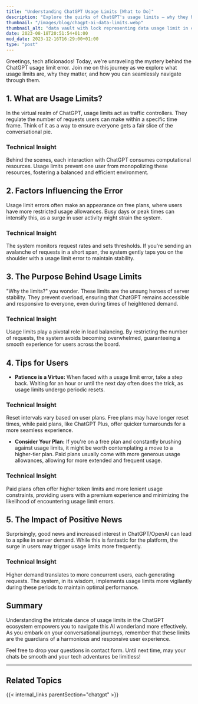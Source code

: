 ```yaml
---
title: "Understanding ChatGPT Usage Limits [What to Do]"
description: "Explore the quirks of ChatGPT's usage limits – why they happen, when to expect them, and smart tips for a smoother chat experience. 🚀✨"
thumbnail: "/images/blog/chagpt-ai-data-limits.webp"
thumbnail_alt: "data vault with lock representing data usage limit in chatGPT and AI"
date: 2023-08-18T20:51:54+01:00
mod_date: 2023-12-16T16:29:00+01:00
type: "post"
---
```

Greetings, tech aficionados! Today, we're unraveling the mystery behind the ChatGPT usage limit error. Join me on this journey as we explore what usage limits are, why they matter, and how you can seamlessly navigate through them.

## 1. What are Usage Limits?
In the virtual realm of ChatGPT, usage limits act as traffic controllers. They regulate the number of requests users can make within a specific time frame. Think of it as a way to ensure everyone gets a fair slice of the conversational pie.

### Technical Insight
Behind the scenes, each interaction with ChatGPT consumes computational resources. Usage limits prevent one user from monopolizing these resources, fostering a balanced and efficient environment.

## 2. Factors Influencing the Error
Usage limit errors often make an appearance on free plans, where users have more restricted usage allowances. Busy days or peak times can intensify this, as a surge in user activity might strain the system.

### Technical Insight
The system monitors request rates and sets thresholds. If you're sending an avalanche of requests in a short span, the system gently taps you on the shoulder with a usage limit error to maintain stability.

## 3. The Purpose Behind Usage Limits
"Why the limits?" you wonder. These limits are the unsung heroes of server stability. They prevent overload, ensuring that ChatGPT remains accessible and responsive to everyone, even during times of heightened demand.

### Technical Insight
Usage limits play a pivotal role in load balancing. By restricting the number of requests, the system avoids becoming overwhelmed, guaranteeing a smooth experience for users across the board.

## 4. Tips for Users
- **Patience is a Virtue:** When faced with a usage limit error, take a step back. Waiting for an hour or until the next day often does the trick, as usage limits undergo periodic resets.

### Technical Insight
Reset intervals vary based on user plans. Free plans may have longer reset times, while paid plans, like ChatGPT Plus, offer quicker turnarounds for a more seamless experience.

- **Consider Your Plan:** If you're on a free plan and constantly brushing against usage limits, it might be worth contemplating a move to a higher-tier plan. Paid plans usually come with more generous usage allowances, allowing for more extended and frequent usage.

### Technical Insight
Paid plans often offer higher token limits and more lenient usage constraints, providing users with a premium experience and minimizing the likelihood of encountering usage limit errors.

## 5. The Impact of Positive News
Surprisingly, good news and increased interest in ChatGPT/OpenAI can lead to a spike in server demand. While this is fantastic for the platform, the surge in users may trigger usage limits more frequently.

### Technical Insight
Higher demand translates to more concurrent users, each generating requests. The system, in its wisdom, implements usage limits more vigilantly during these periods to maintain optimal performance.

## Summary
Understanding the intricate dance of usage limits in the ChatGPT ecosystem empowers you to navigate this AI wonderland more effectively. As you embark on your conversational journeys, remember that these limits are the guardians of a harmonious and responsive user experience.

Feel free to drop your questions in contact form. Until next time, may your chats be smooth and your tech adventures be limitless!


***
## Related Topics

{{< internal_links parentSection="chatgpt" >}}

